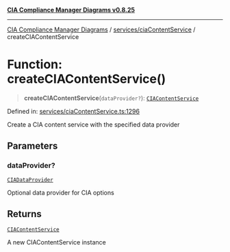 [**CIA Compliance Manager Diagrams v0.8.25**](../../../README.md)

***

[CIA Compliance Manager Diagrams](../../../modules.md) / [services/ciaContentService](../README.md) / createCIAContentService

# Function: createCIAContentService()

> **createCIAContentService**(`dataProvider?`): [`CIAContentService`](../classes/CIAContentService.md)

Defined in: [services/ciaContentService.ts:1296](https://github.com/Hack23/cia-compliance-manager/blob/b7816746b3b7f5e02cb18303af9cc6696a8caef9/src/services/ciaContentService.ts#L1296)

Create a CIA content service with the specified data provider

## Parameters

### dataProvider?

[`CIADataProvider`](../../../types/interfaces/CIADataProvider.md)

Optional data provider for CIA options

## Returns

[`CIAContentService`](../classes/CIAContentService.md)

A new CIAContentService instance
